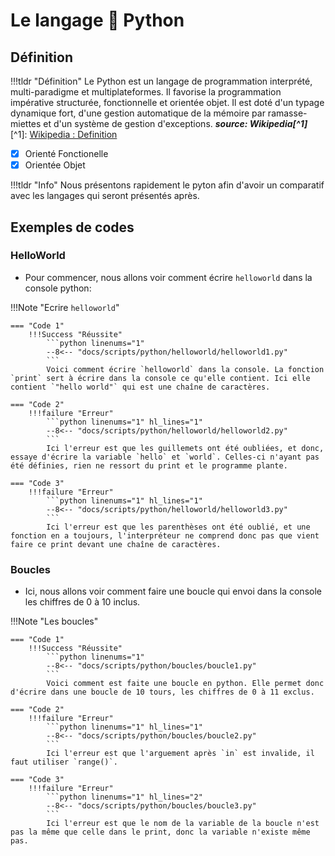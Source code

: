 # Le langage 🐍 Python

## Définition

!!!tldr "Définition"
    Le Python est un langage de programmation interprété, multi-paradigme et multiplateformes. Il favorise la programmation impérative structurée, fonctionnelle et orientée objet. Il est doté d'un typage dynamique fort, d'une gestion automatique de la mémoire par ramasse-miettes et d'un système de gestion d'exceptions.
    __*source: Wikipedia[^1]*__
    [^1]: [Wikipedia : Definition](https://fr.wikipedia.org/wiki/Python_(langage))

- [X] Orienté Fonctionelle    
- [X] Orientée Objet

!!!tldr "Info"
    Nous présentons rapidement le pyton afin d'avoir un comparatif avec les langages qui seront présentés après.
## Exemples de codes

### HelloWorld

- Pour commencer, nous allons voir comment écrire `helloworld` dans la console python:

!!!Note "Ecrire `helloworld`"

    === "Code 1"
        !!!Success "Réussite"
            ```python linenums="1"
            --8<-- "docs/scripts/python/helloworld/helloworld1.py"
            ```
            Voici comment écrire `helloworld` dans la console. La fonction `print` sert à écrire dans la console ce qu'elle contient. Ici elle contient `"hello world"` qui est une chaîne de caractères.
    
    === "Code 2"
        !!!failure "Erreur"
            ```python linenums="1" hl_lines="1"
            --8<-- "docs/scripts/python/helloworld/helloworld2.py"
            ```
            Ici l'erreur est que les guillemets ont été oubliées, et donc, essaye d'écrire la variable `hello` et `world`. Celles-ci n'ayant pas été définies, rien ne ressort du print et le programme plante.

    === "Code 3"
        !!!failure "Erreur"
            ```python linenums="1" hl_lines="1"
            --8<-- "docs/scripts/python/helloworld/helloworld3.py"
            ```
            Ici l'erreur est que les parenthèses ont été oublié, et une fonction en a toujours, l'interpréteur ne comprend donc pas que vient faire ce print devant une chaîne de caractères.

### Boucles
    
- Ici, nous allons voir comment faire une boucle qui envoi dans la console les chiffres de 0 à 10 inclus.

!!!Note "Les boucles"

    === "Code 1"
        !!!Success "Réussite"
            ```python linenums="1"
            --8<-- "docs/scripts/python/boucles/boucle1.py"
            ```
            Voici comment est faite une boucle en python. Elle permet donc d'écrire dans une boucle de 10 tours, les chiffres de 0 à 11 exclus.
    
    === "Code 2"
        !!!failure "Erreur"
            ```python linenums="1" hl_lines="1"
            --8<-- "docs/scripts/python/boucles/boucle2.py"
            ```
            Ici l'erreur est que l'arguement après `in` est invalide, il faut utiliser `range()`.

    === "Code 3"
        !!!failure "Erreur"
            ```python linenums="1" hl_lines="2"
            --8<-- "docs/scripts/python/boucles/boucle3.py"
            ```
            Ici l'erreur est que le nom de la variable de la boucle n'est pas la même que celle dans le print, donc la variable n'existe même pas.